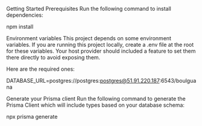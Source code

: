 Getting Started
Prerequisites
Run the following command to install dependencies:

npm install

Environment variables
This project depends on some environment variables. If you are running this project locally, create a .env file at the root for these variables. Your host provider should included a feature to set them there directly to avoid exposing them.

Here are the required ones:

DATABASE_URL=postgres://postgres:postgres@51.91.220.187:6543/boulguana

Generate your Prisma client
Run the following command to generate the Prisma Client which will include types based on your database schema:

npx prisma generate
